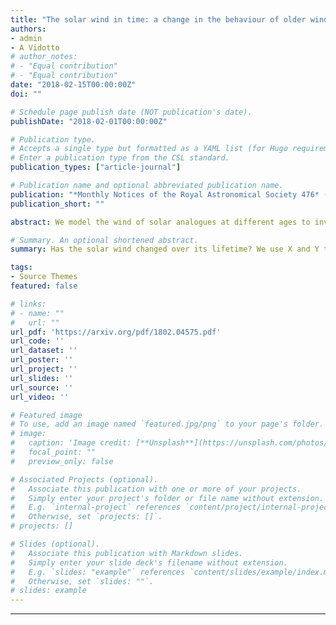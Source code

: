 ```yaml
---
title: "The solar wind in time: a change in the behaviour of older winds?"
authors:
- admin
- A Vidotto
# author_notes:
# - "Equal contribution"
# - "Equal contribution"
date: "2018-02-15T00:00:00Z"
doi: ""

# Schedule page publish date (NOT publication's date).
publishDate: "2018-02-01T00:00:00Z"

# Publication type.
# Accepts a single type but formatted as a YAML list (for Hugo requirements).
# Enter a publication type from the CSL standard.
publication_types: ["article-journal"]

# Publication name and optional abbreviated publication name.
publication: "*Monthly Notices of the Royal Astronomical Society 476* (2), 2465-2475"
publication_short: ""

abstract: We model the wind of solar analogues at different ages to investigate the evolution of the solar wind. It has been suggested that winds of solar type stars might undergo a change in properties at old ages, whereby stars older than the Sun would be less efficient in carrying away angular momentum than what was traditionally believed.

# Summary. An optional shortened abstract.
summary: Has the solar wind changed over its lifetime? We use X and Y to show Z.

tags:
- Source Themes
featured: false

# links:
# - name: ""
#   url: ""
url_pdf: 'https://arxiv.org/pdf/1802.04575.pdf'
url_code: ''
url_dataset: ''
url_poster: ''
url_project: ''
url_slides: ''
url_source: ''
url_video: ''

# Featured image
# To use, add an image named `featured.jpg/png` to your page's folder. 
# image:
#   caption: 'Image credit: [**Unsplash**](https://unsplash.com/photos/jdD8gXaTZsc)'
#   focal_point: ""
#   preview_only: false

# Associated Projects (optional).
#   Associate this publication with one or more of your projects.
#   Simply enter your project's folder or file name without extension.
#   E.g. `internal-project` references `content/project/internal-project/index.md`.
#   Otherwise, set `projects: []`.
# projects: []

# Slides (optional).
#   Associate this publication with Markdown slides.
#   Simply enter your slide deck's filename without extension.
#   E.g. `slides: "example"` references `content/slides/example/index.md`.
#   Otherwise, set `slides: ""`.
# slides: example
---
```


<!-- {{% callout note %}}
Click the *Cite* button above to demo the feature to enable visitors to import publication metadata into their reference management software.
{{% /callout %}}

{{% callout note %}}
Create your slides in Markdown - click the *Slides* button to check out the example.
{{% /callout %}}

Add the publication's **full text** or **supplementary notes** here. You can use rich formatting such as including [code, math, and images](https://wowchemy.com/docs/content/writing-markdown-latex/). -->

---